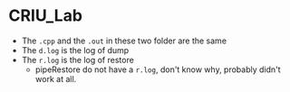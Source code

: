 # CRIU_Lab

- The `.cpp` and the `.out` in these two folder are the same
- The `d.log` is the log of dump
- The `r.log` is the log of restore
    - pipeRestore do not have a `r.log`, don't know why, probably didn't work at all.
